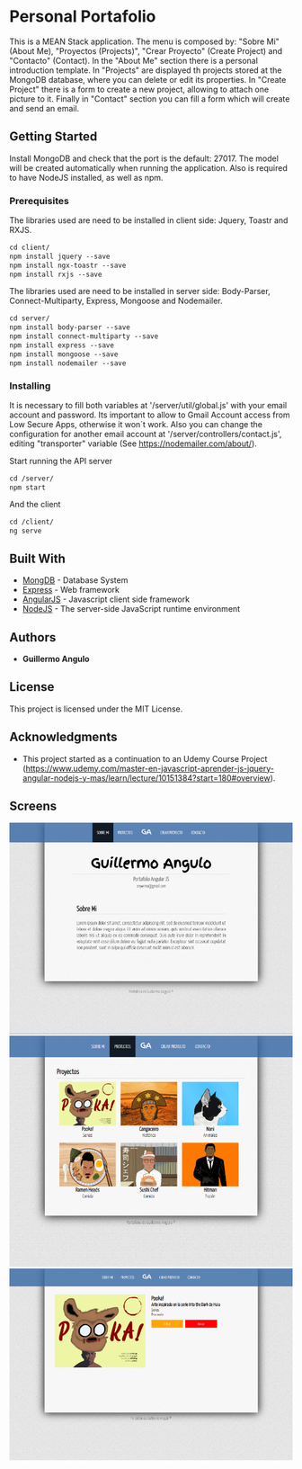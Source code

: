 # Personal Portafolio

This is a MEAN Stack application. The menu is composed by: "Sobre Mi" (About Me), "Proyectos (Projects)", "Crear Proyecto" (Create Project) and "Contacto" (Contact).
In the "About Me" section there is a personal introduction template. In "Projects" are displayed th projects stored at the MongoDB database, where you can delete or edit its properties. 
In "Create Project" there is a form to create a new project, allowing to attach one picture to it. Finally in "Contact" section you can fill a form which will create and send an email.

## Getting Started

Install MongoDB and check that the port is the default: 27017. The model will be created automatically when running the application. Also is required to have NodeJS installed, as well as npm.


### Prerequisites

The libraries used are need to be installed in client side: Jquery, Toastr and RXJS.

```
cd client/
npm install jquery --save
npm install ngx-toastr --save
npm install rxjs --save
```

The libraries used are need to be installed in server side: Body-Parser, Connect-Multiparty, Express, Mongoose and Nodemailer.

```
cd server/
npm install body-parser --save
npm install connect-multiparty --save
npm install express --save
npm install mongoose --save
npm install nodemailer --save
```

### Installing

It is necessary to fill both variables at '/server/util/global.js' with your email account and password. Its important to allow to Gmail Account access from Low Secure Apps, otherwise it won´t work. Also you can change the configuration for another email account at '/server/controllers/contact.js', editing "transporter" variable (See https://nodemailer.com/about/).


Start running the API server 

```
cd /server/
npm start
```

And the client

```
cd /client/
ng serve
```


## Built With

* [MongDB](https://www.mongodb.com/) - Database System
* [Express](https://expressjs.com/en/guide/routing.html) - Web framework
* [AngularJS](https://angularjs.org/) - Javascript client side framework
* [NodeJS](https://nodejs.org/en/) -  The server-side JavaScript runtime environment

## Authors

* **Guillermo Angulo**

## License

This project is licensed under the MIT License.

## Acknowledgments

* This project started as a continuation to an Udemy Course Project (https://www.udemy.com/master-en-javascript-aprender-js-jquery-angular-nodejs-y-mas/learn/lecture/10151384?start=180#overview).

## Screens

![alt text](https://github.com/GuilleAngulo/portafolio/blob/master/section-about-me.png)
![alt text](https://github.com/GuilleAngulo/portafolio/blob/master/section-projects.png)
![alt text](https://github.com/GuilleAngulo/portafolio/blob/master/section-project-detail.png)
